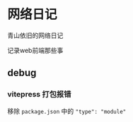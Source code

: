# 网络日记

青山依旧的网络日记

记录web前端那些事

## debug

### vitepress 打包报错

移除 `package.json` 中的 `"type": "module"`